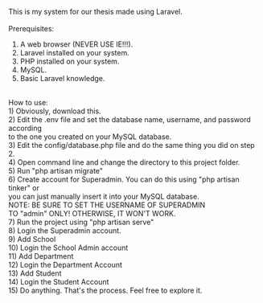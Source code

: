 This is my system for our thesis made using Laravel. <br>
<br>
Prerequisites:<br>
1) A web browser (NEVER USE IE!!!).<br>
2) Laravel installed on your system.<br>
3) PHP installed on your system.<br>
4) MySQL.<br>
5) Basic Laravel knowledge.<br>
<br>
How to use:<br>
1) Obviously, download this.<br>
2) Edit the .env file and set the database name, username, and password according<br> to the one you created on your MySQL database. <br>
3) Edit the config/database.php file and do the same thing you did on step 2.<br>
4) Open command line and change the directory to this project folder.<br>
5) Run "php artisan migrate"<br>
6) Create account for Superadmin. You can do this using "php artisan tinker" or<br> you can just manually insert it into your MySQL database. <br>
NOTE: BE SURE TO SET THE USERNAME OF SUPERADMIN<br> TO "admin" ONLY! OTHERWISE, IT WON'T WORK.<br>
7) Run the project using "php artisan serve"<br>
8) Login the Superadmin account.<br>
9) Add School<br>
10) Login the School Admin account<br>
11) Add Department<br>
12) Login the Department Account<br>
13) Add Student<br>
14) Login the Student Account<br>
15) Do anything. That's the process. Feel free to explore it.